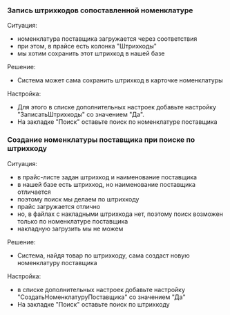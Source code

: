 ### Запись штрихкодов сопоставленной номенклатуре

Ситуация:
- номенклатура поставщика загружается через соответствия
- при этом, в прайсе есть колонка "Штрихкоды" 
- мы хотим сохранить этот штрихкод в нашей базе

Решение:
- Система может сама сохранить штрихкод в карточке номенклатуры

Настройка:
- Для этого в списке дополнительных настроек добавьте настройку "ЗаписатьШтрихкоды" со значением "Да".
- На закладке "Поиск" оставьте поиск по номенклатуре поставщика

### Создание номенклатуры поставщика при поиске по штрихкоду

Ситуация:
- в прайс-листе задан штрихкод и наименование поставщика
- в нашей базе есть штрихкод, но наименование поставщика отличается
- поэтому поиск мы делаем по штрихкоду
- прайс загружается отлично
- но, в файлах с накладными штрихкода нет, поэтому поиск возможен только по номенклатуре поставщика
- накладную загрузить мы не можем

Решение:
- Система, найдя товар по штрихкоду, сама создаст новую номенклатуру поставщика


Настройка:
- в списке дополнительных настроек добавьте настройку "СоздатьНоменклатуруПоставщика" со значением "Да"
- На закладке "Поиск" оставьте поиск по штрихкоду